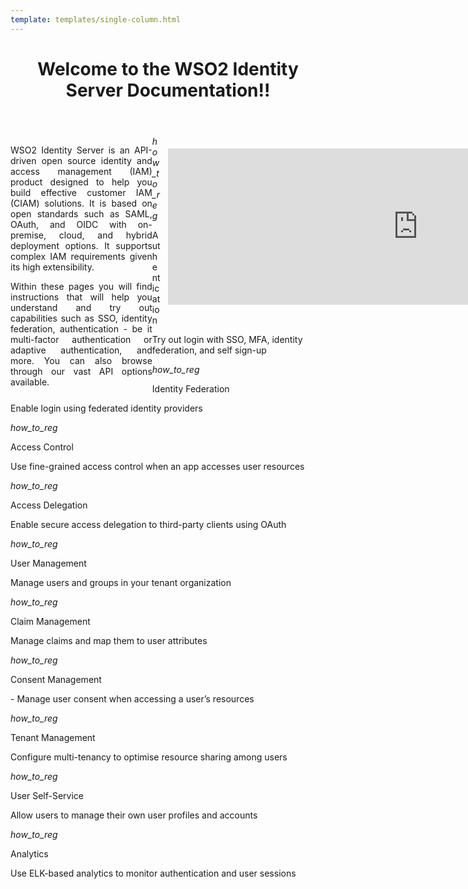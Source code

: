 ```yaml
--- 
template: templates/single-column.html 
---
```


<link href="https://fonts.googleapis.com/icon?family=Material+Icons" rel="stylesheet" />
<div>
    <header>
        <h1>Welcome to the WSO2 Identity Server Documentation!!</h1>
    </header>
    <div class="md-main .md-content" style="float:left; width: 45%;  text-align:justify; max-height:100%; ">
        <p>WSO2 Identity Server is an API-driven open source identity and access management (IAM) product designed to help you build effective customer IAM (CIAM) solutions. It is based on open standards such as SAML, OAuth, and OIDC with on-premise, cloud, and hybrid deployment options. It supports complex IAM requirements given its high extensibility.</p>
        <p>Within these pages you will find instructions that will help you understand and try out capabilities such as SSO, identity federation, authentication - be it multi-factor authentication or adaptive authentication, and more. You can also browse through our vast API options available. </p>
    </div>
    <div class="md-main .md-content " style="float:right; width: 55%; align:right;  flex-shrink: 0;min-width: 40%; max-height: 100%; max-width:50%; margin-left:10px; margin-top:20px">
        <iframe width="800" height="250" src="https://www.youtube.com/embed/QUlcGOOdXU8" frameborder="0" allow="accelerometer; autoplay; encrypted-media; gyroscope; picture-in-picture" allowfullscreen></iframe>
    </div>
    <div>
        <div class="content">
            <!-- begin card -->
            <div class="card-wrapper">
                <div class="card" onclick="location.href='guides/authentication-overview/';">
                    <div class="line"></div>
                    <div class="icon">
                        <i class="material-icons md-36">how_to_reg</i>
                    </div>
                    <div class="card-content">
                        <p class="title">Authentication</p>
                        <a href="http://www.google.com"></a>
                        <p class="hint">Try out login with SSO, MFA, identity federation, and self sign-up</p>
                    </div>
                </div>
            </div>
            <!-- end card -->
            <!-- begin card -->
            <div class="card-wrapper">
                <div class="card" onclick="location.href='guides/identity-federation/identity-federation-overview/';">
                    <div class="line"></div>
                    <div class="icon">
                        <i class="material-icons md-36">how_to_reg</i>
                    </div>
                    <div class="card-content">
                        <p class="title">Identity Federation</p>
                        <p class="hint">Enable login using federated identity providers</p>
                    </div>
                </div>
            </div>
            <!-- end card -->
            <!-- start card -->
            <div class="card-wrapper">
                <div class="card" onclick="location.href='guides/authorization/overview/';">
                    <div class="line"></div>
                    <div class="icon">
                        <i class="material-icons md-36">how_to_reg</i>
                    </div>
                    <div class="card-content">
                        <p class="title">Access Control</p>
                        <p class="hint">Use fine-grained access control when an app accesses user resources</p>
                    </div>
                </div>
            </div>
            <!-- end card -->
            <!-- begin card -->
            <div class="card-wrapper">
                <div class="card" onclick="location.href='guides/access-delegation/access-delegation/';">
                    <div class="line"></div>
                    <div class="icon">
                        <i class="material-icons md-36">how_to_reg</i>
                    </div>
                    <div class="card-content">
                        <p class="title">Access Delegation</p>
                        <p class="hint">Enable secure access delegation to third-party clients using OAuth</p>
                    </div>
                </div>
            </div>
            <!-- end card -->
        </div>
        <div class="content flex-wrap">
            <!-- start card -->
            <div class="card-wrapper">
                <div class="card" onclick="location.href='guides/identity-lifecycles/user-management/';">
                    <div class="line"></div>
                    <div class="icon">
                        <i class="material-icons md-36">how_to_reg</i>
                    </div>
                    <div class="card-content">
                        <p class="title">User Management</p>
                        <p class="hint">Manage users and groups in your tenant organization</p>
                    </div>
                </div>
            </div>
            <!-- end card -->
            <!-- begin card -->
            <div class="card-wrapper">
                <div class="card" onclick="location.href='guides/dialects/dialects-overview/';">
                    <div class="line"></div>
                    <div class="icon">
                        <i class="material-icons md-36">how_to_reg</i>
                    </div>
                    <div class="card-content">
                        <p class="title">Claim Management</p>
                        <p class="hint">Manage claims and map them to user attributes</p>
                    </div>
                </div>
            </div>
            <!-- end card -->
            <!-- begin card -->
            <div class="card-wrapper">
                <div class="card" onclick="location.href='guides/consent-mgt/manage-user-consent/';">
                    <div class="line"></div>
                    <div class="icon">
                        <i class="material-icons md-36">how_to_reg</i>
                    </div>
                    <div class="card-content">
                        <p class="title">Consent Management</p>
                        <p class="hint">- Manage user consent when accessing a user’s resources</p>
                    </div>
                </div>
            </div>
            <!-- end card -->
            <!-- begin card -->
            <div class="card-wrapper">
                <div class="card" onclick="location.href='guides/tenants/tenant-mgt/';">
                    <div class="line"></div>
                    <div class="icon">
                        <i class="material-icons md-36">how_to_reg</i>
                    </div>
                    <div class="card-content">
                        <p class="title">Tenant Management</p>
                        <p class="hint">Configure multi-tenancy to optimise resource sharing among users</p>
                    </div>
                </div>
            </div>
            <!-- end card -->
            <!-- card for connectors -->
            <!-- end card -->
        </div>
        <div class="content flex-wrap">
            <!-- begin card -->
            <div class="card-wrapper">
                <div class="card" onclick="location.href='guides/my-account/my-account/';">
                    <div class="line"></div>
                    <div class="icon">
                        <i class="material-icons md-36">how_to_reg</i>
                    </div>
                    <div class="card-content">
                        <p class="title">User Self-Service</p>
                        <p class="hint">Allow users to manage their own user profiles and accounts</p>
                    </div>
                </div>
            </div>
            <!-- end card -->
            <!-- begin card -->
            <div class="card-wrapper">
                <div class="card" onclick="location.href='guides/elk-analytics/elk-analytics/';">
                    <div class="line"></div>
                    <div class="icon">
                        <i class="material-icons md-36">how_to_reg</i>
                    </div>
                    <div class="card-content">
                        <p class="title">Analytics</p>
                        <p class="hint">Use ELK-based analytics to monitor authentication and user sessions</p>
                    </div>
                </div>
            </div>
            <!-- end card -->
            <!-- card for connectors -->
            <!-- end card -->
        </div>
    </div>
</div>